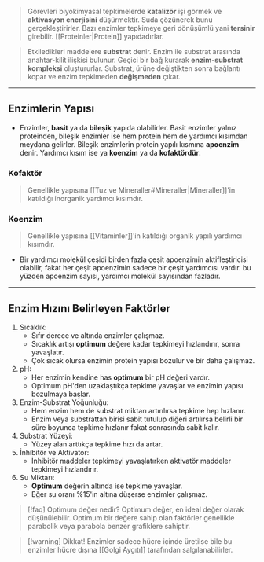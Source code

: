 >Görevleri biyokimyasal tepkimelerde **katalizör** işi görmek ve **aktivasyon enerjisini** düşürmektir. Suda çözünerek bunu gerçekleştirirler. Bazı enzimler tepkimeye geri dönüşümlü yani **tersinir** girebilir. [[Proteinler|Protein]] yapıdadırlar.

> Etkiledikleri maddelere **substrat** denir. Enzim ile substrat arasında anahtar-kilit ilişkisi bulunur. Geçici bir bağ kurarak **enzim-substrat kompleksi** oluştururlar. Substrat, ürüne değiştikten sonra bağlantı kopar ve enzim tepkimeden **değişmeden** çıkar.

---
## Enzimlerin Yapısı
- Enzimler, **basit** ya da **bileşik** yapıda olabilirler. Basit enzimler yalnız proteinden, bileşik enzimler ise hem protein hem de yardımcı kısımdan meydana gelirler. Bileşik enzimlerin protein yapılı kısmına **apoenzim** denir. Yardımcı kısım ise ya **koenzim** ya da **kofaktördür**.
### Kofaktör
> Genellikle yapısına [[Tuz ve Mineraller#Mineraller|Mineraller]]'in katıldığı inorganik yardımcı kısımdır.
### Koenzim
>Genellikle yapısına [[Vitaminler]]'in katıldığı organik yapılı yardımcı kısımdır.

- Bir yardımcı molekül çeşidi birden fazla çeşit apoenzimin aktifleştiricisi olabilir, fakat her çeşit apoenzimin sadece bir çeşit yardımcısı vardır. bu yüzden apoenzim sayısı, yardımcı molekül sayısından fazladır.

---
## Enzim Hızını Belirleyen Faktörler
1. Sıcaklık:
	- Sıfır derece ve altında enzimler çalışmaz.
	- Sıcaklık artışı **optimum** değere kadar tepkimeyi hızlandırır, sonra yavaşlatır.
	- Çok sıcak olursa enzimin protein yapısı bozulur ve bir daha çalışmaz.
2. pH:
	- Her enzimin kendine has **optimum** bir pH değeri vardır.
	- Optimum pH'den uzaklaştıkça tepkime yavaşlar ve enzimin yapısı bozulmaya başlar.
3. Enzim-Substrat Yoğunluğu:
	- Hem enzim hem de substrat miktarı artırılırsa tepkime hep hızlanır.
	- Enzim veya substrattan birisi sabit tutulup diğeri artılırsa belirli bir süre boyunca tepkime hızlanır fakat sonrasında sabit kalır.
4. Substrat Yüzeyi:
	- Yüzey alan arttıkça tepkime hızı da artar.
5. İnhibitör ve Aktivator:
	- İnhibitör maddeler tepkimeyi yavaşlatırken aktivatör maddeler tepkimeyi hızlandırır.
6. Su Miktarı:
	- **Optimum** değerin altında ise tepkime yavaşlar.
	- Eğer su oranı %15'in altına düşerse enzimler çalışmaz.

> [!faq] Optimum değer nedir?
> Optimum değer, en ideal değer olarak düşünülebilir. Optimum bir değere sahip olan faktörler genellikle parabolik veya parabola benzer grafiklere sahiptir.

> [!warning] Dikkat!
> Enzimler sadece hücre içinde üretilse bile bu enzimler hücre dışına [[Golgi Aygıtı]] tarafından salgılanabilirler.